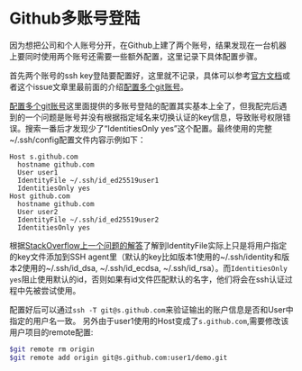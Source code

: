# Github多账号登陆

因为想把公司和个人账号分开，在Github上建了两个账号，结果发现在一台机器上要同时使用两个账号还需要一些额外配置，这里记录下具体配置步骤。

首先两个账号的ssh key登陆要配置好，这里就不记录，具体可以参考[官方文档](https://docs.github.com/cn/github/authenticating-to-github/generating-a-new-ssh-key-and-adding-it-to-the-ssh-agent)或者这个issue文章里最前面的介绍[配置多个git账号](https://github.com/jawil/notes/issues/2)。

[配置多个git账号](https://github.com/jawil/notes/issues/2)这里面提供的多账号登陆的配置其实基本上全了，但我配完后遇到的一个问题是账号并没有根据指定域名来切换认证的key信息，导致账号权限错误。搜索一番后才发现少了“IdentitiesOnly yes”这个配置。最终使用的完整~/.ssh/config配置文件内容示例如下：
```
Host s.github.com
  hostname github.com
  User user1
  IdentityFile ~/.ssh/id_ed25519user1
  IdentitiesOnly yes
Host github.com
  hostname github.com
  User user2
  IdentityFile ~/.ssh/id_ed25519user2
  IdentitiesOnly yes
```

根据[StackOverflow上一个问题的解答](https://stackoverflow.com/questions/7927750/specify-an-ssh-key-for-git-push-for-a-given-domain)了解到IdentityFile实际上只是将用户指定的key文件添加到SSH agent里（默认的key比如版本1使用的~/.ssh/identity和版本2使用的~/.ssh/id_dsa, ~/.ssh/id_ecdsa, ~/.ssh/id_rsa）。而`IdentitiesOnly yes`阻止使用默认的id，否则如果有id文件匹配默认的名字，他们将会在ssh认证过程中先被尝试使用。

配置好后可以通过`ssh -T git@s.github.com`来验证输出的账户信息是否和User中指定的用户名一致。
另外由于user1使用的Host变成了`s.github.com`,需要修改该用户项目的remote配置:
```bash
$git remote rm origin
$git remote add origin git@s.github.com:user1/demo.git 
```